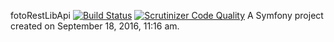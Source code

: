 fotoRestLibApi
[![Build Status](https://travis-ci.org/shubaivan/fotoRestLibApi.svg?branch=develop)](https://travis-ci.org/shubaivan/fotoRestLibApi)
[![Scrutinizer Code Quality](https://scrutinizer-ci.com/g/shubaivan/fotoRestLibApi/badges/quality-score.png?b=develop)](https://scrutinizer-ci.com/g/shubaivan/fotoRestLibApi/?branch=develop)
A Symfony project created on September 18, 2016, 11:16 am.


